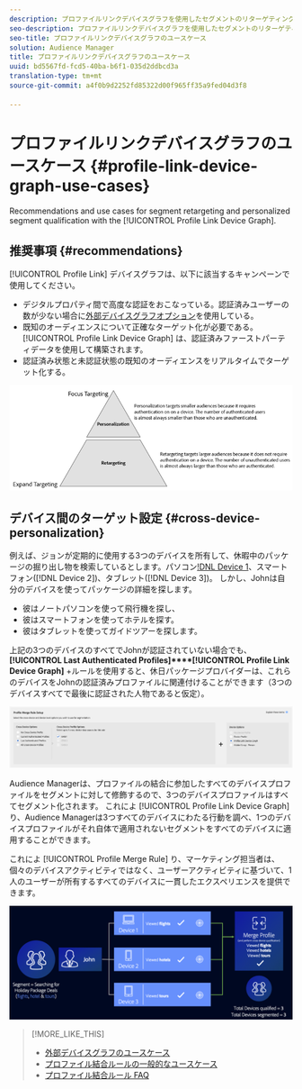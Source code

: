 ```yaml
---
description: プロファイルリンクデバイスグラフを使用したセグメントのリターゲティングと、パーソナライズされたセグメント認定の推奨事項およびユースケース。
seo-description: プロファイルリンクデバイスグラフを使用したセグメントのリターゲティングと、パーソナライズされたセグメント認定の推奨事項およびユースケース。
seo-title: プロファイルリンクデバイスグラフのユースケース
solution: Audience Manager
title: プロファイルリンクデバイスグラフのユースケース
uuid: bd5567fd-fcd5-40ba-b6f1-035d2ddbcd3a
translation-type: tm+mt
source-git-commit: a4f0b9d2252fd85322d00f965ff35a9fed04d3f8

---
```



# プロファイルリンクデバイスグラフのユースケース {#profile-link-device-graph-use-cases}

Recommendations and use cases for segment retargeting and personalized segment qualification with the [!UICONTROL Profile Link Device Graph].

## 推奨事項 {#recommendations}

[!UICONTROL Profile Link] デバイスグラフは、以下に該当するキャンペーンで使用してください。

* デジタルプロパティ間で高度な認証をおこなっている。認証済みユーザーの数が少ない場合に[外部デバイスグラフオプション](merge-rule-definitions.md#device-options)を使用している。
* 既知のオーディエンスについて正確なターゲット化が必要である。[!UICONTROL Profile Link Device Graph] は、認証済みファーストパーティデータを使用して構築されます。
* 認証済み状態と未認証状態の既知のオーディエンスをリアルタイムでターゲット化する。

![](assets/merge-rule-triangle2.png)

## デバイス間のターゲット設定 {#cross-device-personalization}

例えば、ジョンが定期的に使用する3つのデバイスを所有して、休暇中のパッケージの掘り出し物を検索しているとします。パソコン[!DNL Device 1]()、スマートフォン([!DNL Device 2])、タブレット([!DNL Device 3])。 しかし、Johnは自分のデバイスを使ってパッケージの詳細を探します。

* 彼はノートパソコンを使って飛行機を探し、
* 彼はスマートフォンを使ってホテルを探す。
* 彼はタブレットを使ってガイドツアーを探します。

上記の3つのデバイスのすべてでJohnが認証されていない場合でも、 **[!UICONTROL Last Authenticated Profiles]****[!UICONTROL Profile Link Device Graph]** +ルールを使用すると、休日パッケージプロバイダーは、これらのデバイスをJohnの認証済みプロファイルに関連付けることができます（3つのデバイスすべてで最後に認証された人物であると仮定）。

![最終デバイスグラフ](assets/last-device-graph.png)

Audience Managerは、プロファイルの結合に参加したすべてのデバイスプロファイルをセグメントに対して修飾するので、3つのデバイスプロファイルはすべてセグメント化されます。 これによ [!UICONTROL Profile Link Device Graph] り、Audience Managerは3つすべてのデバイスにわたる行動を調べ、1つのデバイスプロファイルがそれ自体で適用されないセグメントをすべてのデバイスに適用することができます。

これによ [!UICONTROL Profile Merge Rule] り、マーケティング担当者は、個々のデバイスアクティビティではなく、ユーザーアクティビティに基づいて、1人のユーザーが所有するすべてのデバイスに一貫したエクスペリエンスを提供できます。

![デバイス間パーソナライゼーション](assets/cross-device-personalization.png)

>[!MORE_LIKE_THIS]
>
>* [ 外部デバイスグラフのユースケース](external-graph-use-cases.md)
>* [プロファイル結合ルールの一般的なユースケース](merge-rule-targeting-options.md)
>* [プロファイル結合ルール FAQ](../../faq/faq-profile-merge.md)

